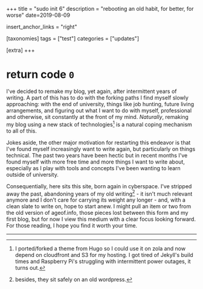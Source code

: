 +++
title = "sudo init 6"
description = "rebooting an old habit, for better, for worse"
date=2019-08-09

insert_anchor_links = "right"


[taxonomies]
tags = ["test"]
categories = ["updates"]

[extra]
+++

# return code `0`

I've decided to remake my blog, yet again, after intermittent years of
writing. A part of this has to do with the forking paths I find myself slowly
approaching: with the end of university, things like job hunting, future living
arrangements, and figuring out what I want to do with myself, professional and
otherwise, sit constantly at the front of my mind. *Naturally*, remaking my blog
using a new stack of technologies[^1] is a natural coping mechanism to all of
this.

Jokes aside, the other major motivation for restarting this endeavor is that
I've found myself increasingly want to write again, but particularly on things
technical. The past two years have been hectic but in recent months I've found
myself with more free time and more things I want to write about, especially as
I play with tools and concepts I've been wanting to learn outside of university.

Consequentially, here sits this site, born again in cyberspace. I've stripped
away the past, abandoning years of my old writing[^2] - it isn't much relevant
anymore and I don't care for carrying its weight any longer - and, with a clean
slate to write on, hope to start anew. I might pull an item or two from the old
version of ageof.info, those pieces lost between this form and my first blog,
but for now I view this medium with a clear focus looking forward. For those
reading, I hope you find it worth your time.

---

[^1]:I ported/forked a theme from Hugo so I could use it on zola and now depend on cloudfront and S3 for my hosting. I got tired of Jekyll's build times and Raspberry Pi's struggling with intermittent power outages, it turns out.


[^2]:besides, they sit safely on an old wordpress.
